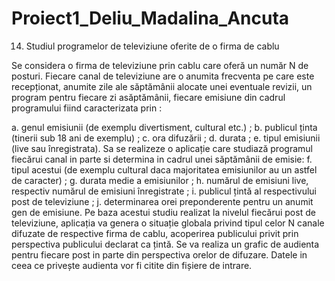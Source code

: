 # Proiect1_Deliu_Madalina_Ancuta
14. Studiul programelor de televiziune oferite de o firma de cablu

Se considera o firma de televiziune prin cablu care oferă un număr N de posturi.
Fiecare canal de televiziune are o anumita frecventa pe care este recepționat,
anumite zile ale săptămânii alocate unei eventuale revizii, un program pentru fiecare
zi asăptămânii, fiecare emisiune din cadrul programului fiind caracterizata prin :

a. genul emisiunii (de exemplu divertisment, cultural etc.) ;
b. publicul ținta (tinerii sub 18 ani de exemplu) ;
c. ora difuzării ;
d. durata ;
e. tipul emisiunii (live sau înregistrata).
Sa se realizeze o aplicație care studiază programul fiecărui canal in parte si
determina in cadrul unei săptămânii de emisie:
f. tipul acestui (de exemplu cultural daca majoritatea emisiunilor au un astfel
de caracter) ;
g. durata medie a emisiunilor ;
h. numărul de emisiuni live, respectiv numărul de emisiuni înregistrate ;
i. publicul țintă al respectivului post de televiziune ;
j. determinarea orei preponderente pentru un anumit gen de emisiune.
Pe baza acestui studiu realizat la nivelul fiecărui post de televiziune, aplicația va
genera o situație globala privind tipul celor N canale difuzate de respective firma de
cablu, acoperirea publicului privit prin perspectiva publicului declarat ca țintă. Se va
realiza un grafic de audienta pentru fiecare post in parte din perspectiva orelor de
difuzare. Datele in ceea ce privește audienta vor fi citite din fișiere de intrare.

